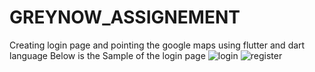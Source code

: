 # GREYNOW_ASSIGNEMENT
Creating login page and pointing the google maps using flutter and dart language
Below is the Sample of the login page 
![login](https://user-images.githubusercontent.com/90571113/187067680-3ca4019c-86f5-4215-9bcd-60ce06ffddd6.jpg)
![register](https://user-images.githubusercontent.com/90571113/187067693-52ea09ed-2190-4df0-89b3-da93eda02efa.jpg)

